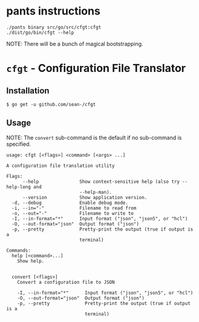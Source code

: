 
# pants instructions

```
./pants binary src/go/src/cfgt:cfgt
./dist/go/bin/cfgt --help
```

NOTE: There will be a bunch of magical bootstrapping.


# `cfgt` - Configuration File Translator

## Installation

```
$ go get -u github.com/sean-/cfgt
```

## Usage

NOTE: The `convert` sub-command is the default if no sub-command is specified.

```
usage: cfgt [<flags>] <command> [<args> ...]

A configuration file translation utility

Flags:
      --help               Show context-sensitive help (also try --help-long and
                           --help-man).
      --version            Show application version.
  -d, --debug              Enable debug mode.
  -i, --in="-"             Filename to read from
  -o, --out="-"            Filename to write to
  -I, --in-format="*"      Input format ("json", "json5", or "hcl")
  -O, --out-format="json"  Output format ("json")
  -p, --pretty             Pretty-print the output (true if output is a
                           terminal)

Commands:
  help [<command>...]
    Show help.


  convert [<flags>]
    Convert a configuration file to JSON

    -I, --in-format="*"      Input format ("json", "json5", or "hcl")
    -O, --out-format="json"  Output format ("json")
    -p, --pretty             Pretty-print the output (true if output is a
                             terminal)
```
